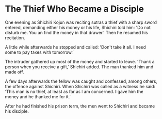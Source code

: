 # The Thief Who Became a Disciple

One evening as Shichiri Kojun was reciting sutras a thief with a sharp sword entered, demanding either his money or his life, Shichiri told him: 'Do not disturb me. You an find the money in that drawer.' Then he resumed his recitation.

A little while afterwards he stopped and called: 'Don't take it all. I need some to pay taxes with tomorrow.’

The intruder gathered up most of the money and started to leave. 'Thank a person when you receive a gift,' Shichiri added. The man thanked him and made off.

A few days afterwards the fellow was caught and confessed, among others, the offence against Shichiri. When Shichiri was called as a witness he said: ‘This man is no thief, at least as far as I am concerned. I gave him the money and he thanked me for it.'

After he had finished his prison term, the men went to Shichiri and became his disciple.